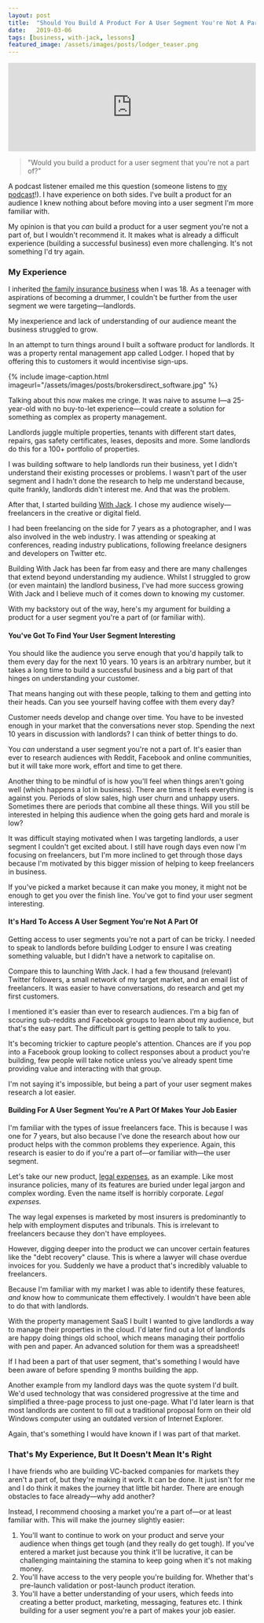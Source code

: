 ```yaml
---
layout: post
title:  "Should You Build A Product For A User Segment You're Not A Part Of?"
date:   2019-03-06
tags: [business, with-jack, lessons]
featured_image: /assets/images/posts/lodger_teaser.png
---
```


<iframe src='https://share.transistor.fm/e/c814f6b7' width='100%' height='180' frameborder='0' scrolling='no' seamless='true' style='width:100%; height:180px;'></iframe>

<blockquote>"Would you build a product for a user segment that you're not a part of?"</blockquote>

A podcast listener emailed me this question (someone listens to <a href="https://ashleybaxter.transistor.fm/">my podcast</a>!). I have experience on both sides. I've built a product for an audience I knew nothing about before moving into a user segment I'm more familiar with.

My opinion is that you _can_ build a product for a user segment you're not a part of, but I wouldn't recommend it. It makes what is already a difficult experience (building a successful business) even more challenging. It's not something I'd try again.

<h3>My Experience</h3>

I inherited <a href="https://brokersdirect.co.uk/">the family insurance business</a> when I was 18. As a teenager with aspirations of becoming a drummer, I couldn't be further from the user segment we were targeting—landlords.

My inexperience and lack of understanding of our audience meant the business struggled to grow.

In an attempt to turn things around I built a software product for landlords. It was a property rental management app called Lodger. I hoped that by offering this to customers it would incentivise sign-ups.

{% include image-caption.html imageurl="/assets/images/posts/brokersdirect_software.jpg" %}

Talking about this now makes me cringe. It was naive to assume I—a 25-year-old with no buy-to-let experience—could create a solution for something as complex as property management.

Landlords juggle multiple properties, tenants with different start dates, repairs, gas safety certificates, leases, deposits and more. Some landlords do this for a 100+ portfolio of properties.

I was building software to help landlords run their business, yet I didn't understand their existing processes or problems. I wasn't part of the user segment and I hadn't done the research to help me understand because, quite frankly, landlords didn't interest me. And that was the problem.

After that, I started building <a href="https://withjack.co.uk">With Jack</a>. I chose my audience wisely—freelancers in the creative or digital field.

I had been freelancing on the side for 7 years as a photographer, and I was also involved in the web industry. I was attending or speaking at conferences, reading industry publications, following freelance designers and developers on Twitter etc.

Building With Jack has been far from easy and there are many challenges that extend beyond understanding my audience. Whilst I struggled to grow (or even maintain) the landlord business, I've had more success growing With Jack and I believe much of it comes down to knowing my customer.

With my backstory out of the way, here's my argument for building a product for a user segment you're a part of (or familiar with).

<h4>You've Got To Find Your User Segment Interesting</h4>

You should like the audience you serve enough that you'd happily talk to them every day for the next 10 years. 10 years is an arbitrary number, but it takes a long time to build a successful business and a big part of that hinges on understanding your customer.

That means hanging out with these people, talking to them and getting into their heads. Can you see yourself having coffee with them every day?

Customer needs develop and change over time. You have to be invested enough in your market that the conversations never stop. Spending the next 10 years in discussion with landlords? I can think of better things to do.

You _can_ understand a user segment you're not a part of. It's easier than ever to research audiences with Reddit, Facebook and online communities, but it will take more work, effort and time to get there.

Another thing to be mindful of is how you'll feel when things aren't going well (which happens a lot in business). There are times it feels everything is against you. Periods of slow sales, high user churn and unhappy users. Sometimes there are periods that combine all these things. Will you still be interested in helping this audience when the going gets hard and morale is low?

It was difficult staying motivated when I was targeting landlords, a user segment I couldn't get excited about. I still have rough days even now I'm focusing on freelancers, but I'm more inclined to get through those days because I'm motivated by this bigger mission of helping to keep freelancers in business.

If you've picked a market because it can make you money, it might not be enough to get you over the finish line. You've got to find your user segment interesting.

<h4>It's Hard To Access A User Segment You're Not A Part Of</h4>

Getting access to user segments you're not a part of can be tricky. I needed to speak to landlords before building Lodger to ensure I was creating something valuable, but I didn't have a network to capitalise on.

Compare this to launching With Jack. I had a few thousand (relevant) Twitter followers, a small network of my target market, and an email list of freelancers. It was easier to have conversations, do research and get my first customers.

I mentioned it's easier than ever to research audiences. I'm a big fan of scouring sub-reddits and Facebook groups to learn about my audience, but that's the easy part. The difficult part is getting people to talk to you.

It's becoming trickier to capture people's attention. Chances are if you pop into a Facebook group looking to collect responses about a product you're building, few people will take notice unless you've already spent time providing value and interacting with that group.

I'm not saying it's impossible, but being a part of your user segment makes research a lot easier.

<h4>Building For A User Segment You're A Part Of Makes Your Job Easier</h4>

I'm familiar with the types of issue freelancers face. This is because I was one for 7 years, but also because I've done the research about how our product helps with the common problems they experience. Again, this research is easier to do if you're a part of—or familiar with—the user segment.

Let's take our new product, <a href="https://withjack.co.uk/news/2019/02/26/new-product-helping-you-get-paid-on-time">legal expenses</a>, as an example. Like most insurance policies, many of its features are buried under legal jargon and complex wording. Even the name itself is horribly corporate. _Legal expenses._

The way legal expenses is marketed by most insurers is predominantly to help with employment disputes and tribunals. This is irrelevant to freelancers because they don't have employees.

However, digging deeper into the product we can uncover certain features like the "debt recovery" clause. This is where a lawyer will chase overdue invoices for you. Suddenly we have a product that's incredibly valuable to freelancers. 

Because I'm familiar with my market I was able to identify these features, _and_ know how to communicate them effectively. I wouldn't have been able to do that with landlords.

With the property management SaaS I built I wanted to give landlords a way to manage their properties in the cloud. I'd later find out a lot of landlords are happy doing things old school, which means managing their portfolio with pen and paper. An advanced solution for them was a spreadsheet!

If I had been a part of that user segment, that's something I would have been aware of before spending 9 months building the app.

Another example from my landlord days was the quote system I'd built. We'd used technology that was considered progressive at the time and simplified a three-page process to just one-page. What I'd later learn is that most landlords are content to fill out a traditional proposal form on their old Windows computer using an outdated version of Internet Explorer.

Again, that's something I would have known if I was part of that market.

<h3>That's My Experience, But It Doesn't Mean It's Right</h3>

I have friends who are building VC-backed companies for markets they aren't a part of, but they're making it work. It can be done. It just isn't for me and I do think it makes the journey that little bit harder. There are enough obstacles to face already—why add another?

Instead, I recommend choosing a market you're a part of—or at least familiar with. This will make the journey slightly easier:

1. You'll want to continue to work on your product and serve your audience when things get tough (and they really do get tough). If you've entered a market just because you think it'll be lucrative, it can be challenging maintaining the stamina to keep going when it's not making money.
2. You'll have access to the very people you're building for. Whether that's pre-launch validation or post-launch product iteration.
3. You'll have a better understanding of your users, which feeds into creating a better product, marketing, messaging, features etc. I think building for a user segment you're a part of makes your job easier.